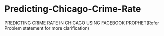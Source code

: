 # Predicting-Chicago-Crime-Rate
PREDICTING CRIME RATE IN CHICAGO USING FACEBOOK PROPHET(Refer Problem statement for more clarification)
